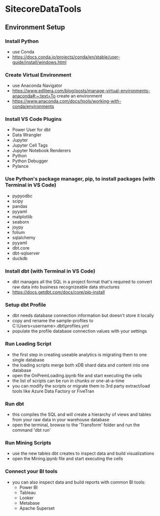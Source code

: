 # SitecoreDataTools

## Environment Setup

### Install Python
* use Conda
* https://docs.conda.io/projects/conda/en/stable/user-guide/install/windows.html

### Create Virtual Environment
* use Anaconda Navigator
* https://www.edlitera.com/blog/posts/manage-virtual-environments-anaconda#:~:text=To create an environment
* https://www.anaconda.com/docs/tools/working-with-conda/environments    

### Install VS Code Plugins
* Power User for dbt
* Data Wrangler
* Jupyter
* Jupyter Cell Tags
* Jupyter Notebook Renderers
* Python
* Python Debugger
* Pylance

### Use Python's package manager, pip, to install packages (with Terminal in VS Code)
* pypyodbc
* scipy
* pandas
* pyyaml
* matplotlib
* seaborn
* joypy
* folium
* sqlalchemy
* pyyaml
* dbt.core
* dbt-sqlserver
* duckdb

### Install dbt (with Terminal in VS Code)
* dbt manages all the SQL in a project format that's required to convert raw data into business recognizeable data structures
* https://docs.getdbt.com/docs/core/pip-install

### Setup dbt Profile
* dbt needs database connection information but doesn't store it locally
* copy and rename the sample-profiles to C:\Users\<username>\.dbt\profiles.yml
* populate the profile database connection values with your settings

### Run Loading Script
* the first step in creating useable analytics is migrating them to one single database
* the loading scripts merge both xDB shard data and content into one database
* open the OnPremLoading.ipynb file and start executing the cells
* the list of scripts can be run in chunks or one-at-a-time
* you can modify the scripts or migrate them to 3rd party extract/load tools like Azure Data Factory or FiveTran

### Run dbt 
* this compiles the SQL and will create a hierarchy of views and tables from your raw data in your warehouse database
* open the terminal, browse to the 'Transform' folder and run the command 'dbt run'

### Run Mining Scripts
* use the new tables dbt creates to inspect data and build visualizations
* open the Mining.ipynb file and start executing the cells

### Connect your BI tools
* you can also inspect data and build reports with common BI tools:
    * Power BI
    * Tableau
    * Looker
    * Metabase 
    * Apache Superset